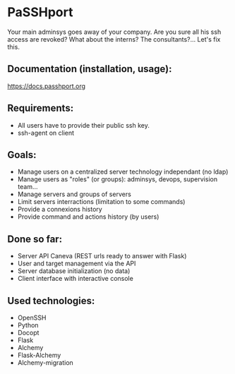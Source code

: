 PaSSHport
=========

Your main adminsys goes away of your company. Are you sure all his ssh access are revoked? What about the interns? The consultants?... Let's fix this.

Documentation (installation, usage):
-------------------------------------
https://docs.passhport.org

Requirements:
-------------
 * All users have to provide their public ssh key.
 * ssh-agent on client

Goals:
------
 * Manage users on a centralized server technology independant (no ldap)
 * Manage users as "roles" (or groups): adminsys, devops, supervision team...
 * Manage servers and groups of servers
 * Limit servers interractions (limitation to some commands)
 * Provide a connexions history
 * Provide command and actions history (by users)

Done so far: 
-------------
 * Server API Caneva (REST urls ready to answer with Flask)
 * User and target management via the API
 * Server database initialization (no data)
 * Client interface with interactive console
 
Used technologies:
------------------
 * OpenSSH
 * Python
 * Docopt
 * Flask
 * Alchemy
 * Flask-Alchemy
 * Alchemy-migration
